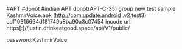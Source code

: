 #APT #donot #indian
APT donot(APT-C-35) group new test sample
KashmirVoice.apk (http://com.update.android .v2.test3)
cdf10316664d181749a8ba90a3c07454
incode url: https[:]//justin.drinkeatgood.space/api/V1/public/

password:KashmirVoice
